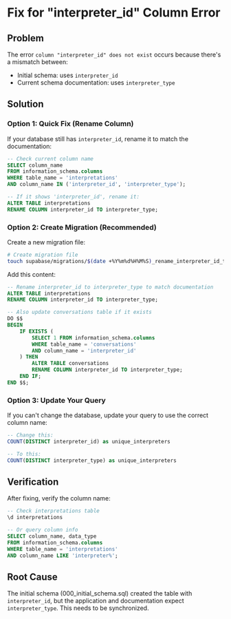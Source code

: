 # Fix for "interpreter_id" Column Error

## Problem
The error `column "interpreter_id" does not exist` occurs because there's a mismatch between:
- Initial schema: uses `interpreter_id`
- Current schema documentation: uses `interpreter_type`

## Solution

### Option 1: Quick Fix (Rename Column)
If your database still has `interpreter_id`, rename it to match the documentation:

```sql
-- Check current column name
SELECT column_name 
FROM information_schema.columns 
WHERE table_name = 'interpretations' 
AND column_name IN ('interpreter_id', 'interpreter_type');

-- If it shows 'interpreter_id', rename it:
ALTER TABLE interpretations 
RENAME COLUMN interpreter_id TO interpreter_type;
```

### Option 2: Create Migration (Recommended)
Create a new migration file:

```bash
# Create migration file
touch supabase/migrations/$(date +%Y%m%d%H%M%S)_rename_interpreter_id_to_type.sql
```

Add this content:
```sql
-- Rename interpreter_id to interpreter_type to match documentation
ALTER TABLE interpretations 
RENAME COLUMN interpreter_id TO interpreter_type;

-- Also update conversations table if it exists
DO $$ 
BEGIN
    IF EXISTS (
        SELECT 1 FROM information_schema.columns 
        WHERE table_name = 'conversations' 
        AND column_name = 'interpreter_id'
    ) THEN
        ALTER TABLE conversations 
        RENAME COLUMN interpreter_id TO interpreter_type;
    END IF;
END $$;
```

### Option 3: Update Your Query
If you can't change the database, update your query to use the correct column name:

```sql
-- Change this:
COUNT(DISTINCT interpreter_id) as unique_interpreters

-- To this:
COUNT(DISTINCT interpreter_type) as unique_interpreters
```

## Verification
After fixing, verify the column name:
```sql
-- Check interpretations table
\d interpretations

-- Or query column info
SELECT column_name, data_type 
FROM information_schema.columns 
WHERE table_name = 'interpretations' 
AND column_name LIKE 'interpreter%';
```

## Root Cause
The initial schema (000_initial_schema.sql) created the table with `interpreter_id`, but the application and documentation expect `interpreter_type`. This needs to be synchronized.